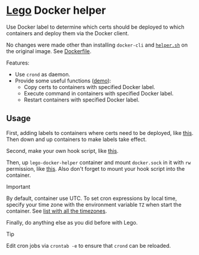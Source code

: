 # [Lego](https://github.com/go-acme/lego) Docker helper

Use Docker label to determine which certs should be deployed to which containers and deploy them via the Docker client.

No changes were made other than installing `docker-cli` and [`helper.sh`](https://github.com/rea1shane/lego-docker-helper/blob/main/helper.sh) on the original image. See [Dockerfile](https://github.com/rea1shane/lego-docker-helper/blob/main/Dockerfile).

Features:

- Use `crond` as daemon.
- Provide some useful functions ([demo](https://github.com/rea1shane/lego-docker-helper/tree/main/demo)):
  - Copy certs to containers with specified Docker label.
  - Execute command in containers with specified Docker label.
  - Restart containers with specified Docker label.

## Usage

First, adding labels to containers where certs need to be deployed, like [this](https://github.com/rea1shane/lego-docker-helper/blob/main/demo/docker-compose.yaml#L12). Then down and up containers to make labels take effect.

Second, make your own hook script, like [this](https://github.com/rea1shane/lego-docker-helper/blob/main/hook.sh.example).

Then, up `lego-docker-helper` container and mount `docker.sock` in it with `rw` permission, like [this](https://github.com/rea1shane/lego-docker-helper/blob/main/demo/docker-compose.yaml#L6). Also don't forget to mount your hook script into the container.

> [!IMPORTANT]
>
> By default, container use UTC. To set cron expressions by local time, specify your time zone with the environment variable `TZ` when start the container. See [list with all the timezones](https://en.wikipedia.org/wiki/List_of_tz_database_time_zones#List).

Finally, do anything else as you did before with Lego.

> [!TIP]
>
> Edit cron jobs via `crontab -e` to ensure that `crond` can be reloaded.
